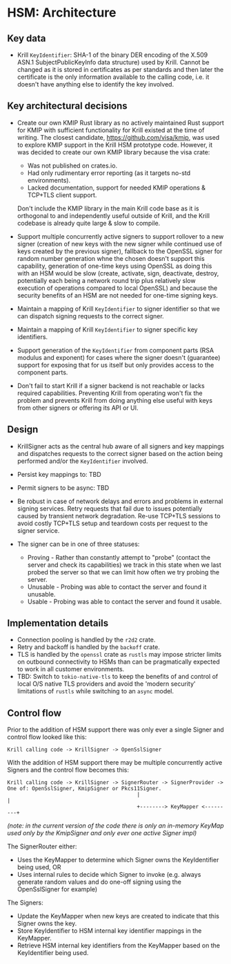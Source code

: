 # HSM: Architecture

## Key data

- Krill `KeyIdentifier`: SHA-1 of the binary DER encoding of the X.509 ASN.1 SubjectPublicKeyInfo data structure) used
  by Krill. Cannot be changed as it is stored in certificates as per standards and then later the certificate is the
  only information available to the calling code, i.e. it doesn't have anything else to identify the key involved.

## Key architectural decisions

- Create our own KMIP Rust library as no actively maintained Rust support for KMIP with sufficient functionality for 
  Krill existed at the time of writing. The closest candidate, https://github.com/visa/kmip, was used to explore KMIP
  support in the Krill HSM prototype code. However, it was decided to create our own KMIP library because the visa 
  crate:

  - Was not published on crates.io.
  - Had only rudimentary error reporting (as it targets no-std environments).
  - Lacked documentation, support for needed KMIP operations & TCP+TLS client support.

  Don't include the KMIP library in the main Krill code base as it is orthogonal to and independently useful outside of
  Krill, and the Krill codebase is already quite large & slow to compile.

- Support multiple concurrently active signers to support rollover to a new signer (creation of new keys with the new
  signer while continued use of keys created by the previous signer), fallback to the OpenSSL signer for random number
  generation whne the chosen doesn't support this capability, generation of one-time keys using OpenSSL as doing this
  with an HSM would be slow (create, activate, sign, deactivate, destroy, potentially each being a network round trip
  plus relatively slow execution of operations compared to local OpenSSL) and because the security benefits of an HSM
  are not needed for one-time signing keys.

- Maintain a mapping of Krill `KeyIdentifier` to signer identifier so that we can dispatch signing requests to the
  correct signer.

- Maintain a mapping of Krill `KeyIdentifier` to signer specific key identifiers.

- Support generation of the `KeyIdentifier` from component parts (RSA modulus and exponent) for cases where the signer
  doesn't (guarantee) support for exposing that for us itself but only provides access to the component parts.

- Don't fail to start Krill if a signer backend is not reachable or lacks required capabilities. Preventing Krill from
  operating won't fix the problem and prevents Krill from doing anything else useful with keys from other signers or
  offering its API or UI.

## Design

- KrillSigner acts as the central hub aware of all signers and key mappings and dispatches requests to the correct
  signer based on the action being performed and/or the `KeyIdentifier` involved.

- Persist key mappings to: TBD

- Permit signers to be async: TBD

- Be robust in case of network delays and errors and problems in external signing services. Retry requests that fail
  due to issues potentially caused by transient network degradation. Re-use TCP+TLS sessions to avoid costly TCP+TLS
  setup and teardown costs per request to the signer service.

- The signer can be in one of three statuses:
  - Proving  - Rather than constantly attempt to "probe" (contact the server and check its capabilities) we track in
               this state when we last probed the server so that we can limit how often we try probing the server.
  - Unusable - Probing was able to contact the server and found it unusable.
  - Usable   - Probing was able to contact the server and found it usable.

## Implementation details

- Connection pooling is handled by the `r2d2` crate.
- Retry and backoff is handled by the `backoff` crate.
- TLS is handled by the `openssl` crate as `rustls` may impose stricter limits on outbound connectivity to HSMs than
  can be pragmatically expected to work in all customer environments.
- TBD: Switch to `tokio-native-tls` to keep the benefits of and control of local O/S native TLS providers and avoid the
  'modern security' limitations of `rustls` while switching to an `async` model.

## Control flow

Prior to the addition of HSM support there was only ever a single Signer and control flow looked like this:

```
Krill calling code -> KrillSigner -> OpenSslSigner
```

With the addition of HSM support there may be multiple concurrently active Signers and the control flow becomes this:

```
Krill calling code -> KrillSigner -> SignerRouter -> SignerProvider -> One of: OpenSslSigner, KmipSigner or Pkcs11Signer.
                                          |                              |
                                          +--------> KeyMapper <---------+
```

_(note: in the current version of the code there is only an in-memory KeyMap used only by the KmipSigner and only ever
 one active Signer impl)_

The SignerRouter either:
- Uses the KeyMapper to determine which Signer owns the KeyIdentifier being used, OR
- Uses internal rules to decide which Signer to invoke (e.g. always generate random values and do one-off signing using
  the OpenSslSigner for example)

The Signers:
- Update the KeyMapper when new keys are created to indicate that this Signer owns the key.
- Store KeyIdentifier to HSM internal key identifier mappings in the KeyMapper.
- Retrieve HSM internal key identifiers from the KeyMapper based on the KeyIdentifier being used.
